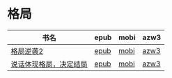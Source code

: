 # 格局

| 书名 | epub | mobi | azw3 |
| --- | --- | --- | --- |
| [格局逆袭2](http://ct.dalanmei.com/f/31084289-572120845-7ab9b0) | [epub](http://ct.dalanmei.com/f/31084289-572120845-7ab9b0) | [mobi](http://ct.dalanmei.com/f/31084289-571638720-1f6d00) | [azw3](http://ct.dalanmei.com/f/31084289-572182084-d0c408) |
| [说话体现格局，决定结局](http://ct.dalanmei.com/f/31084289-571908934-5ddec9) | [epub](http://ct.dalanmei.com/f/31084289-571908934-5ddec9) | [mobi](http://ct.dalanmei.com/f/31084289-571555666-9d5eaa) | [azw3](http://ct.dalanmei.com/f/31084289-572203135-847918) |
